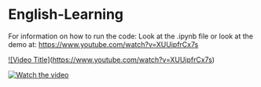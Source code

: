 # English-Learning

For information on how to run the code: Look at the .ipynb file or look at the demo at: https://www.youtube.com/watch?v=XUUipfrCx7s

[![Video Title]](https://img.youtube.com/vi/XUUipfrCx7s/0.jpg)(https://www.youtube.com/watch?v=XUUipfrCx7s)

[![Watch the video](https://img.youtube.com/vi/XUUipfrCx7s/0.jpg)](https://www.youtube.com/watch?v=XUUipfrCx7s)
